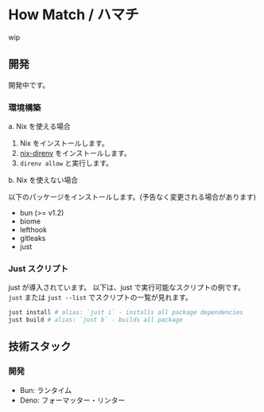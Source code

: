 # How Match / ハマチ

wip

## 開発

開発中です。

### 環境構築

a. Nix を使える場合

1. Nix をインストールします。
2. [nix-direnv](https://github.com/nix-community/nix-direnv)
   をインストールします。
3. `direnv allow` と実行します。

b. Nix を使えない場合

以下のパッケージをインストールします。(予告なく変更される場合があります)

- bun (>= v1.2)
- biome
- lefthook
- gitleaks
- just

### Just スクリプト

just が導入されています。 以下は、just で実行可能なスクリプトの例です。 `just`
または `just --list` でスクリプトの一覧が見れます。

```sh
just install # alias: `just i` - installs all package dependencies
just build # alias: `just b` - builds all package
```

## 技術スタック

### 開発

- Bun: ランタイム
- Deno: フォーマッター・リンター
